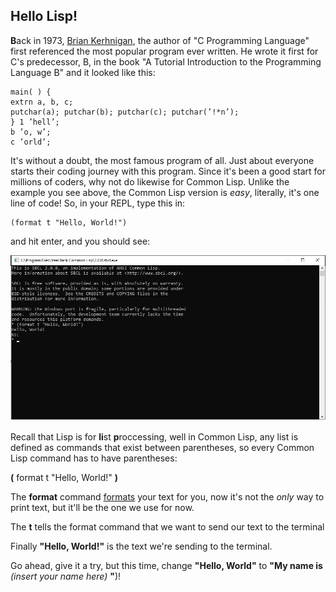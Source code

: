 ## Hello Lisp!

**B**ack in 1973, [Brian Kerhnigan](https://blog.hackerrank.com/the-history-of-hello-world/), the author of "C Programming Language" first referenced
the most popular program ever written. He wrote it first for C's predecessor, B, in the book "A Tutorial Introduction to the Programming Language B"
and it looked like this:

```
main( ) {
extrn a, b, c;
putchar(a); putchar(b); putchar(c); putchar(’!*n’);
} 1 ’hell’;
b ’o, w’;
c ’orld’;

```

It's without a doubt, the most famous program of all. Just about everyone starts their coding journey with this program. Since it's been a good
start for millions of coders, why not do likewise for Common Lisp. Unlike the example you see above, the Common Lisp version is *easy*, literally,
it's one line of code! So, in your REPL, type this in:

```
(format t "Hello, World!")

```

and hit enter, and you should see:

<a href="rel"><img src="/Repl3.jpg"></a>

Recall that Lisp is for **li**st **p**roccessing, well in Common Lisp, any list is defined as commands that exist between parentheses, so every
Common Lisp command has to have parentheses:

**(** format t "Hello, World!" **)**

The **format** command [formats](http://jtra.cz/stuff/lisp/sclr/format.html) your text for you, now it's not the *only* way to print text, but it'll be the one we 
use for now. 

The **t** tells the format command that we want to send our text to the terminal

Finally **"Hello, World!"** is the text we're sending to the terminal.

Go ahead, give it a try, but this time, change **"Hello, World"** to **"My name is** *(insert  your name here)* **"**)!

